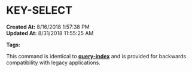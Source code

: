 # KEY-SELECT

**Created At:** 8/16/2018 1:57:38 PM  
**Updated At:** 8/31/2018 11:55:25 AM  

**Tags:**
<badge text='query-index' vertical='middle' />

This command is identical to [**query-index**](query-index) and is provided for backwards compatibility with legacy applications.
